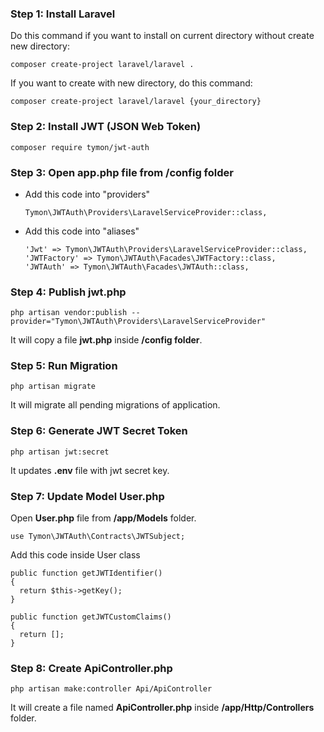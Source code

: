 ### Step 1: Install Laravel
Do this command if you want to install on current directory without create new directory:
```
composer create-project laravel/laravel .
```
If you want to create with new directory, do this command:
```
composer create-project laravel/laravel {your_directory}
```
### Step 2: Install JWT (JSON Web Token)
```
composer require tymon/jwt-auth
```
### Step 3: Open app.php file from /config folder
- Add this code into "providers"
  ```
  Tymon\JWTAuth\Providers\LaravelServiceProvider::class,
  ```
- Add this code into "aliases"
  ```
  'Jwt' => Tymon\JWTAuth\Providers\LaravelServiceProvider::class,
  'JWTFactory' => Tymon\JWTAuth\Facades\JWTFactory::class,
  'JWTAuth' => Tymon\JWTAuth\Facades\JWTAuth::class,
  ```
### Step 4: Publish jwt.php
```
php artisan vendor:publish --provider="Tymon\JWTAuth\Providers\LaravelServiceProvider"
```
It will copy a file **jwt.php** inside **/config folder**.
### Step 5: Run Migration
```
php artisan migrate
```
It will migrate all pending migrations of application.
### Step 6: Generate JWT Secret Token
```
php artisan jwt:secret
```
It updates **.env** file with jwt secret key.
### Step 7: Update Model User.php
Open **User.php** file from **/app/Models** folder.
```
use Tymon\JWTAuth\Contracts\JWTSubject;
```
Add this code inside User class
```
public function getJWTIdentifier()
{
  return $this->getKey();
}

public function getJWTCustomClaims()
{
  return [];
}
```
### Step 8: Create ApiController.php
```
php artisan make:controller Api/ApiController
```
It will create a file named **ApiController.php** inside **/app/Http/Controllers** folder.
